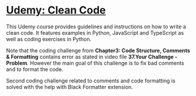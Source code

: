 # [Udemy: Clean Code](https://www.udemy.com/course/writing-clean-code/?couponCode=SKILLS4SALEB)

This Udemy course provides guidelines and instructions on how to write a clean code. 
It features examples in Python, JavaScript and TypeScript as well as coding exercises in Python.

Note that the coding challenge from **Chapter3: Code Structure, Comments & Formatting** contains error as stated in video file **37.Your Challenge - Problem**. However the main
goal of this challenge is to fix bad comments and to format the code.

Second coding challenge related to comments and code formatting is solved with the help with Black Formatter extension.
